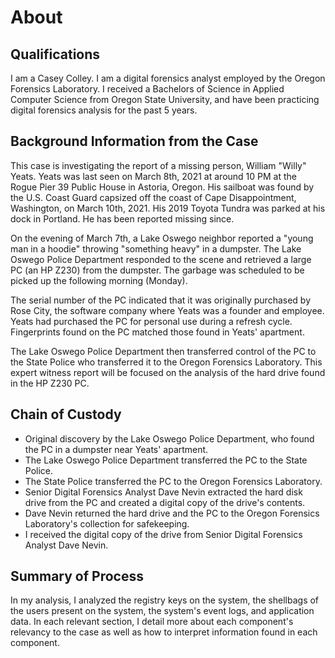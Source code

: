 # About

## Qualifications

I am a Casey Colley. I am a digital forensics analyst employed by the Oregon Forensics Laboratory. I received a Bachelors of Science in Applied Computer Science from Oregon State University, and have been practicing digital forensics analysis for the past 5 years.

## Background Information from the Case

This case is investigating the report of a missing person, William "Willy" Yeats. Yeats was last seen on March 8th, 2021 at around 10 PM at the Rogue Pier 39 Public House in Astoria, Oregon. His sailboat was found by the U.S. Coast Guard capsized off the coast of Cape Disappointment, Washington, on March 10th, 2021. His 2019 Toyota Tundra was parked at his dock in Portland. He has been reported missing since.

On the evening of March 7th, a Lake Oswego neighbor reported a "young man in a hoodie" throwing "something heavy" in a dumpster. The Lake Oswego Police Department responded to the scene and retrieved a large PC (an HP Z230) from the dumpster. The garbage was scheduled to be picked up the following morning (Monday).

The serial number of the PC indicated that it was originally purchased by Rose City, the software company where Yeats was a founder and employee. Yeats had purchased the PC for personal use during a refresh cycle. Fingerprints found on the PC matched those found in Yeats' apartment.

The Lake Oswego Police Department then transferred control of the PC to the State Police who transferred it to the Oregon Forensics Laboratory. This expert witness report will be focused on the analysis of the hard drive found in the HP Z230 PC.

## Chain of Custody

- Original discovery by the Lake Oswego Police Department, who found the PC in a dumpster near Yeats' apartment.
- The Lake Oswego Police Department transferred the PC to the State Police.
- The State Police transferred the PC to the Oregon Forensics Laboratory.
- Senior Digital Forensics Analyst Dave Nevin extracted the hard disk drive from the PC and created a digital copy of the drive's contents.
- Dave Nevin returned the hard drive and the PC to the Oregon Forensics Laboratory's collection for safekeeping.
- I received the digital copy of the drive from Senior Digital Forensics Analyst Dave Nevin.

## Summary of Process

In my analysis, I analyzed the registry keys on the system, the shellbags of the users present on the system, the system's event logs, and application data. In each relevant section, I detail more about each component's relevancy to the case as well as how to interpret information found in each component.
